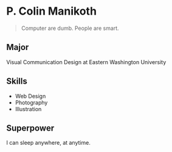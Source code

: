 # P. Colin Manikoth

> Computer are dumb. People are smart.

## Major
Visual Communication Design at Eastern Washington University

## Skills
* Web Design
* Photography
* Illustration

## Superpower
I can sleep anywhere, at anytime. 


<!--
**ewuweblab/ewuweblab** is a ✨ _special_ ✨ repository because its `README.md` (this file) appears on your GitHub profile.

Here are some ideas to get you started:

- 🔭 I’m currently working on ...
- 🌱 I’m currently learning ...
- 👯 I’m looking to collaborate on ...
- 🤔 I’m looking for help with ...
- 💬 Ask me about ...
- 📫 How to reach me: ...
- 😄 Pronouns: ...
- ⚡ Fun fact: ...
-->
